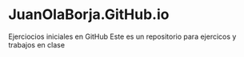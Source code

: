 # JuanOlaBorja.GitHub.io
Ejerciocios iniciales en GitHub
Este es un repositorio para ejercicos
y trabajos  en clase
